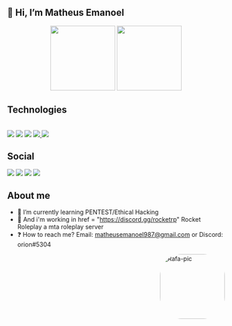 <h2> 👋 Hi, I’m Matheus Emanoel </h2>

<div align="center">
  <img height="150em" src="https://github-readme-stats.vercel.app/api?username=OrionTH1&show_icons=true&theme=radical&include_all_commits=true&count_private=true"/>
 
  <img height="150em" src="https://github-readme-stats.vercel.app/api/top-langs/?username=OrionTH1&layout=compact&langs_count=7&theme=radical"/>
</div>


## **Technologies**

  
<div style="display: inline_block"><br>
  <a href="https://www.lua.org/about.html" target="_blank"><img src="https://img.shields.io/badge/Lua-2C2D72?style=for-the-badge&logo=lua&logoColor=white" target="_blank"></a>
  <a href="https://www.python.org/" target="_blank"><img src="https://img.shields.io/badge/Python-14354C?style=for-the-badge&logo=python&logoColor=white" target="_blank"></a>
  <a href="https://git-scm.com/" target="_blank"><img src="https://img.shields.io/badge/GIT-E44C30?style=for-the-badge&logo=git&logoColor=white" target="_blank"></a>
  <a href="https://code.visualstudio.com/" target="_blank"><img src="https://img.shields.io/badge/Visual_Studio_Code-0078D4?style=for-the-badge&logo=visual%20studio%20code&logoColor=white" target="_blank">
  <a href="https://www.figma.com/" target="_blank"><img src="https://img.shields.io/badge/Figma-F24E1E?style=for-the-badge&logo=figma&logoColor=white" target="_blank"></a>


</a>

 
  

  
  
## **Social**
  
<div> 
  
  <a href="https://www.instagram.com/matheusemanoeloficial/" target="_blank"><img src="https://img.shields.io/badge/-Instagram-%23E4405F?style=for-the-badge&logo=instagram&logoColor=white" target="_blank"></a>
 <a href="https://discord.com/channels/@me/800936098209333278" target="_blank"><img src="https://img.shields.io/badge/Discord-7289DA?style=for-the-badge&logo=discord&logoColor=white" target="_blank"></a> 
  <a href = "mailto:matheusemanoel987@gmail.com"><img src="https://img.shields.io/badge/-Gmail-%23333?style=for-the-badge&logo=gmail&logoColor=white" target="_blank"></a>
  <a href="https://twitter.com/OrionTH1" target="_blank"><img src="https://img.shields.io/badge/Twitter-1DA1F2?style=for-the-badge&logo=twitter&logoColor=white" target="_blank"></a>

</div>
  
  
</div>


## **About me**
  
- 🌱 I’m currently learning PENTEST/Ethical Hacking[](url)
- 💼 And i'm working in <a> href = "https://discord.gg/rocketrp" Rocket Roleplay </a> a mta roleplay server 
- ❓ How to reach me? Email: matheusemanoel987@gmail.com or Discord: orion#5304
<div>
      <img align="right" alt="Rafa-pic" height="150" style="border-radius:50px;" src="https://cdn.discordapp.com/attachments/819367009485324318/977819658268835941/Webp.net-gifmaker_1.gif">
</div>
